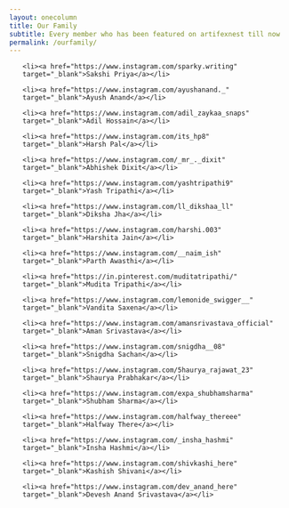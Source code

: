 ```yaml
---
layout: onecolumn
title: Our Family
subtitle: Every member who has been featured on artifexnest till now
permalink: /ourfamily/
---
```

<ul>

    <li><a href="https://www.instagram.com/sparky.writing" target="_blank">Sakshi Priya</a></li>

    <li><a href="https://www.instagram.com/ayushanand._" target="_blank">Ayush Anand</a></li>

    <li><a href="https://www.instagram.com/adil_zaykaa_snaps" target="_blank">Adil Hossain</a></li>

    <li><a href="https://www.instagram.com/its_hp8" target="_blank">Harsh Pal</a></li>

    <li><a href="https://www.instagram.com/_mr_._dixit" 
    target="_blank">Abhishek Dixit</a></li>

    <li><a href="https://www.instagram.com/yashtripathi9" target="_blank">Yash Tripathi</a></li>

    <li><a href="https://www.instagram.com/ll_dikshaa_ll" target="_blank">Diksha Jha</a></li>

    <li><a href="https://www.instagram.com/harshi.003" target="_blank">Harshita Jain</a></li>

    <li><a href="https://www.instagram.com/__naim_ish" target="_blank">Parth Awasthi</a></li>

    <li><a href="https://in.pinterest.com/muditatripathi/" target="_blank">Mudita Tripathi</a></li>

    <li><a href="https://www.instagram.com/lemonide_swigger__" target="_blank">Vandita Saxena</a></li>

    <li><a href="https://www.instagram.com/amansrivastava_official" target="_blank">Aman Srivastava</a></li>

    <li><a href="https://www.instagram.com/snigdha__08" target="_blank">Snigdha Sachan</a></li>

    <li><a href="https://www.instagram.com/5haurya_rajawat_23" target="_blank">Shaurya Prabhakar</a></li>

    <li><a href="https://www.instagram.com/expa_shubhamsharma" target="_blank">Shubham Sharma</a></li>

    <li><a href="https://www.instagram.com/halfway_thereee" target="_blank">Halfway There</a></li>

    <li><a href="https://www.instagram.com/_insha_hashmi" target="_blank">Insha Hashmi</a></li>

    <li><a href="https://www.instagram.com/shivkashi_here" target="_blank">Kashish Shivani</a></li>

    <li><a href="https://www.instagram.com/dev_anand_here" target="_blank">Devesh Anand Srivastava</a></li>

</ul>